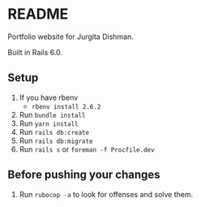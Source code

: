 # README

Portfolio website for Jurgita Dishman.

Built in Rails 6.0.

## Setup

1. If you have rbenv
    - `rbenv install 2.6.2`
2. Run `bundle install`
3. Run `yarn install`
4. Run `rails db:create`
5. Run `rails db:migrate`
6. Run `rails s` or `foreman -f Procfile.dev`

## Before pushing your changes
1. Run `rubocop -a` to look for offenses and solve them.
